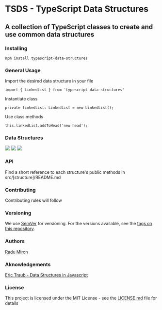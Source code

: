 # TSDS - TypeScript Data Structures

## A collection of TypeScript classes to create and use common data structures

### Installing

 ```
 npm install typescript-data-structures
 ```
### General Usage
Import the desired data structure in your file

```
import { LinkedList } from 'typescript-data-structures'
```

Instantiate class 

```
private linkedList: LinkedList = new LinkedList();
```

Use class methods

```
this.linkedList.addToHead('new head');
```
### Data Structures

![](https://img.shields.io/badge/Linked%20List%20-%20%20%E2%9C%94%20%20-brightgreen.svg)
![](https://img.shields.io/badge/Binary%20Search%20Tree%20-%20%20in%20progress%20%20-yellowgreen.svg)
![](https://img.shields.io/badge/Hash%20Table-%20%20planned%20%20-yellow.svg)

### API
Find a short reference to each structure's public methods in src/[structure]/README.md

### Contributing

Contributing rules will follow
### Versioning

We use [SemVer](http://semver.org/) for versioning. For the versions available, see the [tags on this repository](https://github.com/RCMiron/TSDS/tags). 

### Authors

[Radu Miron](https://github.com/RCMiron)

### Aknowledgements

[Eric Traub - Data Structures in Javascript](https://www.udemy.com/learning-data-structures-in-javascript-from-scratch)

### License

This project is licensed under the MIT License - see the [LICENSE.md](LICENSE.md) file for details

